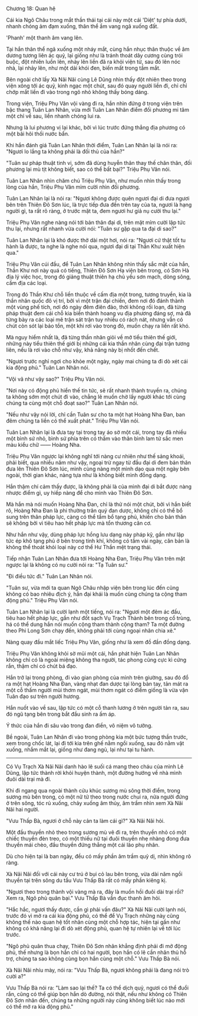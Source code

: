 




Chương 18: Quan hệ


Cái kia Ngô Châu trong mắt thần thái tại cái này một cái 'Diệt' tự phía dưới, nhanh chóng ảm đạm xuống, thân thể ầm vang ngã xuống đất.

'Phanh' một thanh âm vang lên.

Tại hắn thân thể ngã xuống một nháy mắt, cùng hắn nhục thân thuộc về âm dương tương liên ác quỷ, lại giống như là tránh thoát dây cương cùng trói buộc, đột nhiên luồn lên, nhảy lên liền đã ra khỏi viện tử, sau đó lên nóc nhà, lại nhảy lên, như một dải khói đen, biến mất trong tầm mắt.

Bên ngoài chờ lấy Xà Nãi Nãi cùng Lê Dũng nhìn thấy đột nhiên theo trong viện xông tới ác quỷ, kinh ngạc một chút, sau đó quay người liền đi, chỉ chỉ chớp mắt liền đi vào trong ngõ nhỏ không thấy bóng dáng.

Trong viện, Triệu Phụ Vân vội vàng đi ra, hắn nhìn đứng ở trong viện trên bậc thang Tuân Lan Nhân, vừa mới Tuân Lan Nhân điểm đối phương mi tâm một chỉ về sau, liền nhanh chóng lui ra.

Nhưng là lui phương vị lại khác, bởi vì lúc trước đứng thẳng địa phương có một bãi hôi thối nước bẩn.

Khi hắn đánh giá Tuân Lan Nhân thời điểm, Tuân Lan Nhân lại là nói ra: "Ngươi lo lắng ta không phải là đối thủ của hắn?"

"Tuân sư pháp thuật tinh vi, sớm đã dùng huyễn thân thay thế chân thân, đối phương lại mù tịt không biết, sao có thể bất bại?" Triệu Phụ Vân nói.

Tuân Lan Nhân nhìn chăm chú Triệu Phụ Vân, như muốn nhìn thấy trong lòng của hắn, Triệu Phụ Vân mỉm cười nhìn đối phương.

Tuân Lan Nhân lại là nói ra: "Ngươi không được quên ngươi đại di đưa ngươi bên trên Thiên Đô Sơn lúc, là trực tiếp đưa đến trên tay của ta, ngươi là hạng người gì, ta rất rõ ràng, ở trước mặt ta, đem ngươi hư giả nụ cười thu lại."

Triệu Phụ Vân nghe nàng nói tới bản thân đại di, trên mặt mỉm cười lập tức thu lại, nhưng rất nhanh vừa cười nói: "Tuân sư gặp qua ta đại di sao?"

Tuân Lan Nhân lại là khó được thở dài một hơi, nói ra: "Ngươi cứ thật tốt tu hành là được, ta nghe là nghe nói qua, ngươi đại di tại Thần Khư xuất hiện qua."

Triệu Phụ Vân cúi đầu, để Tuân Lan Nhân không nhìn thấy sắc mặt của hắn, Thần Khư nơi này quá có tiếng, Thiên Đô Sơn Hạ viện bên trong, có Sơn Hà địa lý việc học, trong đó giảng thuật thiên hạ chủ yếu sơn mạch, dòng sông, cấm địa các loại.

Trong đó Thần Khư chỗ liền thuộc về cấm địa một trong, tương truyền, kia là thần nhân quốc đô vị trí, bởi vì một trận đại chiến, đem nơi đó đánh thành một vùng phế tích, nơi đó ngày đêm điên đảo, thời không rối loạn, đã từng pháp thuật đem cái chỗ kia biến thành hoang vu địa phương đáng sợ, mà đã từng bày ra các loại mê trận sát trận tuy nhiều có rách nát, nhưng vẫn có chút còn sót lại bảo tồn, một khi rơi vào trong đó, muốn chạy ra liền rất khó.

Mà nguy hiểm nhất là, đã từng thần nhân giỏi về mở tiểu thiên thế giới, những này tiểu thiên thế giới bị những cái kia thần nhân cùng đại trận tương liên, nếu là rơi vào chỗ như vậy, khả năng này bị nhốt đến chết.

"Ngươi trước nghỉ ngơi cho khỏe một ngày, ngày mai chúng ta đi dò xét cái kia động phủ." Tuân Lan Nhân nói.

"Vội vã như vậy sao?" Triệu Phụ Vân nói.

"Nơi này có động phủ hiển thế tin tức, sẽ rất nhanh thành truyền ra, chúng ta không sớm một chút đi vào, chẳng lẽ muốn chờ lấy người khác tới cùng chúng ta cùng một chỗ đoạt sao?" Tuân Lan Nhân nói.

"Nếu như vậy nói lời, chỉ cần Tuân sư cho ta một hạt Hoàng Nha Đan, ban đêm chúng ta liền có thể xuất phát." Triệu Phụ Vân nói.

Tuân Lan Nhân lại là đưa tay tại trong tay áo sờ một cái, trong tay đã nhiều một bình sứ nhỏ, bình sứ phía trên có thấm vào thân bình lam tử sắc men màu kiểu chữ —— Hoàng Nha.

Triệu Phụ Vân ngược lại không nghĩ tới nàng cư nhiên như thế sảng khoái, phải biết, qua nhiều năm như vậy, ngoại trừ ngay từ đầu đại di đem bản thân đưa lên Thiên Đô Sơn lúc, mình cùng nàng một mình dạo qua một ngày bên ngoài, thời gian khác, nàng tựa như là không biết mình đồng dạng.

Hắn thậm chí cảm thấy được, là không phải là của mình đại di bắt được nàng nhược điểm gì, uy hiếp nàng để cho mình vào Thiên Đô Sơn.

Mà hắn mà nói muốn Hoàng Nha Đan, chỉ là thử nói một chút, bởi vì hắn biết rõ, Hoàng Nha Đan là phi thường trân quý đan dược, không chỉ có thể bổ sung trên thân pháp lực, càng có thể tẩm bổ tạng phủ, khiến cho bản thân sẽ không bởi vì tiêu hao hết pháp lực mà tổn thương căn cơ.

Như hắn như vậy, dùng pháp lực hồng lưu dạng này pháp kỹ, gần như lập tức ép khô tạng phủ ở bên trong tinh khí, không có tầm vài ngày, căn bản là không thể thoát khỏi loại này cơ thể Hư Thần mệt trạng thái.

Tiếp nhận Tuân Lan Nhân đưa tới Hoàng Nha Đan, Triệu Phụ Vân trên mặt ngược lại là không có nụ cười nói ra: "Tạ Tuân sư."

"Đi điều tức đi." Tuân Lan Nhân nói.

"Tuân sư, vừa mới ta quan Ngô Châu nhập viện bên trong lúc đến cũng không có bao nhiêu địch ý, hắn đại khái là muốn cùng chúng ta cộng tham động phủ." Triệu Phụ Vân nói.

Tuân Lan Nhân lại là cười lạnh một tiếng, nói ra: "Ngươi một đêm ác đấu, tiêu hao hết pháp lực, gần như đốt sạch Vụ Trạch Thành bên trong cổ trùng, há có thể dung hắn nói muốn cộng tham thành cộng tham? Ta một đường theo Phi Long Sơn chạy đến, không phải tới cùng ngoại nhân chia xẻ."

Nàng quay đầu mắt liếc Triệu Phụ Vân, giống như là xem đồ đần đồng dạng.

Triệu Phụ Vân không khỏi sờ mũi một cái, hắn phát hiện Tuân Lan Nhân không chỉ có là ngoài miệng không tha người, tác phong cũng cực kì cứng rắn, thậm chí có chút bá đạo.

Hắn trở lại trong phòng, đi vào gian phòng của mình trên giường, sau đó đổ ra một hạt Hoàng Nha Đan, vàng nhạt đan dược tại lòng bàn tay, tản mát ra một cỗ thấm người mùi thơm ngát, mùi thơm ngát có điểm giống là vừa vặn Tuân đạo sư trên người hương.

Hắn nuốt vào về sau, lập tức có một cỗ thanh lương ở trên người tản ra, sau đó ngũ tạng bên trong bắt đầu sinh ra ấm áp.

Ý thức của hắn đi sâu vào trong đan điền, vô niệm vô tưởng.

Bề ngoài, Tuân Lan Nhân đi vào trong phòng kia một bức tượng thần trước, xem trong chốc lát, lại đi tới kia trên ghế nằm ngồi xuống, sau đó nằm vật xuống, nhắm mắt lại, giống như đang ngủ, lại như tại tu hành.

-----------------

Có Vụ Trạch Xà Nãi Nãi danh hào lê suối cá mang theo cháu của mình Lê Dũng, lập tức thành rời khỏi huyện thành, một đường hướng về nhà mình đuôi dài trại mà đi.

Khi đi ngang qua ngoài thành cửu khúc sương mù sông thời điểm, trong sương mù bên trong, có một nữ tử theo trong nước chui ra, nửa người đứng ở trên sông, tóc rủ xuống, chảy xuống âm thủy, âm trầm nhìn xem Xà Nãi Nãi hai người.

"Vưu Thấp Bà, ngươi ở chỗ này cản ta làm cái gì?" Xà Nãi Nãi hỏi.

Một đầu thuyền nhỏ theo trong sương mù vẽ đi ra, trên thuyền nhỏ có một chiếc thuyền đèn treo, có một thiếu nữ tại đuôi thuyền nhẹ nhàng đong đưa thuyền mái chèo, đầu thuyền đứng thẳng một cái lão phụ nhân.

Dù cho hiện tại là ban ngày, đều có mấy phần âm trầm quỷ dị, nhìn không rõ ràng.

Xà Nãi Nãi đối với cái này cư trú ở bụi cỏ lau bên trong, vừa dài năm ngồi thuyền tại trên sông du tẩu Vưu Thấp Bà rất có mấy phần kiêng kị.

"Ngươi theo trong thành vội vàng mà ra, đây là muốn hồi đuôi dài trại rồi? Xem ra, Ngô phủ quân bại." Vưu Thấp Bà vẩn đục thanh âm hỏi.

"Hắc hắc, ngươi thấy được, cần gì phải vấn đâu?" Xà Nãi Nãi cười lạnh nói, trước đó vì mở ra cái kia động phủ, có thể để Vụ Trạch những này cũng không thế nào quan hệ tốt nhân cùng một chỗ hợp tác, hiện tại gần như không có khả năng lại đi dò xét động phủ, quan hệ tự nhiên lại về tới lúc trước.

"Ngô phủ quân thua chạy, Thiên Đô Sơn nhân khẳng định phải đi mở động phủ, thế nhưng là bọn hắn chỉ có hai người, bọn hắn có lẽ cần nhân thủ hỗ trợ, chúng ta sao không cùng bọn hắn cùng một chỗ." Vưu Thấp Bà nói.

Xà Nãi Nãi nhíu mày, nói ra: "Vưu Thấp Bà, ngươi không phải là đang nói trò cười a?"

Vưu Thấp Bà nói ra: "Làm sao lại thế? Ta có thể dịch quỷ, ngươi có thể đuổi rắn, cũng có thể giúp bọn hắn dò đường, nói thật, nếu như không có Thiên Đô Sơn nhân đến, chúng ta những người này cũng không biết lúc nào mới có thể mở ra kia động phủ."




